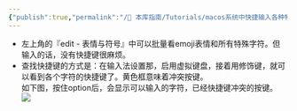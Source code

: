 ```yaml
---
{"publish":true,"permalink":"/🧰 本库指南/Tutorials/macos系统中快捷输入各种特殊符号.md","title":"macos系统中快捷输入各种特殊符号","created":"2022-08-24","modified":"2023-03-14","published":"2025-07-07T17:10:23.992+08:00","cssclasses":""}
---
```


- 左上角的『edit - 表情与符号』中可以批量看emoji表情和所有特殊字符。但输入的话，没有快捷键很麻烦。
- 查找快捷键的方式是：在输入法设置那，启用虚拟键盘，接着用修饰键，就可以看到各个字符的快捷键了。黄色框意味着冲突按键。  
如下图，按住option后，会显示可以输入的字符，已经快捷键冲突的按键。  
![](https://img2.oldwinter.top/202208241840832.png)